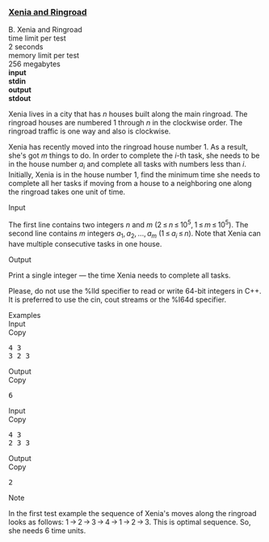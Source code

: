 <h3><a href="https://codeforces.com/contest/339/problem/B" target="_blank" rel="noopener noreferrer">Xenia and Ringroad</a></h3>

<div class="header"><div class="title">B. Xenia and Ringroad</div><div class="time-limit"><div class="property-title">time limit per test</div>2 seconds</div><div class="memory-limit"><div class="property-title">memory limit per test</div>256 megabytes</div><div class="input-file input-standard" style="font-weight: bold"><div class="property-title">input</div>stdin</div><div class="output-file output-standard" style="font-weight: bold"><div class="property-title">output</div>stdout</div></div><div><p>Xenia lives in a city that has <span class="tex-span"><i>n</i></span> houses built along the main ringroad. The ringroad houses are numbered 1 through <span class="tex-span"><i>n</i></span> in the clockwise order. The ringroad traffic is one way and also is clockwise.</p><p>Xenia has recently moved into the ringroad house number 1. As a result, she's got <span class="tex-span"><i>m</i></span> things to do. In order to complete the <span class="tex-span"><i>i</i></span>-th task, she needs to be in the house number <span class="tex-span"><i>a</i><sub class="lower-index"><i>i</i></sub></span> and complete all tasks with numbers less than <span class="tex-span"><i>i</i></span>. Initially, Xenia is in the house number 1, find the minimum time she needs to complete all her tasks if moving from a house to a neighboring one along the ringroad takes one unit of time.</p></div><div class="input-specification"><div class="section-title">Input</div><p>The first line contains two integers <span class="tex-span"><i>n</i></span> and <span class="tex-span"><i>m</i></span> <span class="tex-span">(2 ≤ <i>n</i> ≤ 10<sup class="upper-index">5</sup>, 1 ≤ <i>m</i> ≤ 10<sup class="upper-index">5</sup>)</span>. The second line contains <span class="tex-span"><i>m</i></span> integers <span class="tex-span"><i>a</i><sub class="lower-index">1</sub>, <i>a</i><sub class="lower-index">2</sub>, ..., <i>a</i><sub class="lower-index"><i>m</i></sub></span> <span class="tex-span">(1 ≤ <i>a</i><sub class="lower-index"><i>i</i></sub> ≤ <i>n</i>)</span>. Note that Xenia can have multiple consecutive tasks in one house.</p></div><div class="output-specification"><div class="section-title">Output</div><p>Print a single integer — the time Xenia needs to complete all tasks.</p><p>Please, do not use the <span class="tex-font-style-tt">%lld</span> specifier to read or write 64-bit integers in С++. It is preferred to use the <span class="tex-font-style-tt">cin</span>, <span class="tex-font-style-tt">cout</span> streams or the <span class="tex-font-style-tt">%I64d</span> specifier.</p></div><div class="sample-tests"><div class="section-title">Examples</div><div class="sample-test"><div class="input"><div class="title">Input<div title="Copy" data-clipboard-target="#id003048153769852555" id="id00738311887564641" class="input-output-copier">Copy</div></div><pre id="id003048153769852555">4 3<br>3 2 3<br></pre></div><div class="output"><div class="title">Output<div title="Copy" data-clipboard-target="#id0014065514087976838" id="id009010455010745619" class="input-output-copier">Copy</div></div><pre id="id0014065514087976838">6<br></pre></div><div class="input"><div class="title">Input<div title="Copy" data-clipboard-target="#id005095271174126078" id="id0025472928860010646" class="input-output-copier">Copy</div></div><pre id="id005095271174126078">4 3<br>2 3 3<br></pre></div><div class="output"><div class="title">Output<div title="Copy" data-clipboard-target="#id00007163376810659261" id="id0036863566876546017" class="input-output-copier">Copy</div></div><pre id="id00007163376810659261">2<br></pre></div></div></div><div class="note"><div class="section-title">Note</div><p>In the first test example the sequence of Xenia's moves along the ringroad looks as follows: <span class="tex-span">1 → 2 → 3 → 4 → 1 → 2 → 3</span>. This is optimal sequence. So, she needs 6 time units.</p></div>